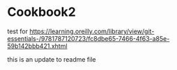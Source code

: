 # Cookbook2
test for https://learning.oreilly.com/library/view/git-essentials-/9781787120723/fc8dbe65-7466-4f63-a85e-59b142bbb421.xhtml

this is an update to readme file
